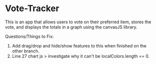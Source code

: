 # Vote-Tracker
This is an app that allows users to vote on their preferred item, stores the vote, and displays the totals in a graph using the canvasJS library.

Questions/Things to Fix:
1. Add drag/drop and hide/show features to this when finished on the other branch.
2. Line 27 chart js > investigate why it can't be localColors.length == 0.
